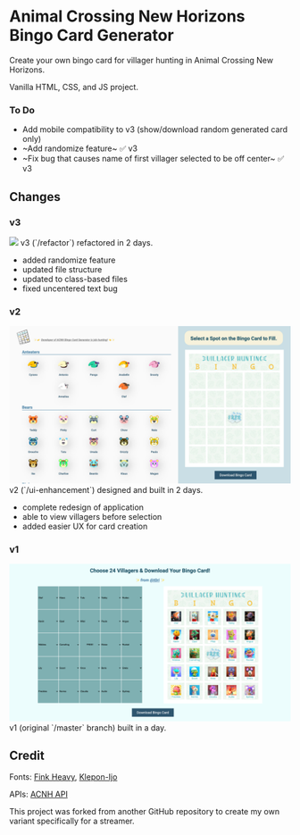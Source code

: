 # Animal Crossing New Horizons Bingo Card Generator
Create your own bingo card for villager hunting in Animal Crossing New Horizons.

Vanilla HTML, CSS, and JS project.

### To Do
- Add mobile compatibility to v3 (show/download random generated card only)
- ~Add randomize feature~ :white_check_mark: v3
- ~Fix bug that causes name of first villager selected to be off center~ :white_check_mark: v3

## Changes
### v3
<img src="https://i.gyazo.com/0534e9d5eda575d49d3aca988f50173f.jpg">
v3 (`/refactor`) refactored in 2 days.

- added randomize feature
- updated file structure
- updated to class-based files
- fixed uncentered text bug

### v2
<img src="./img/preview2.jpeg">
v2 (`/ui-enhancement`) designed and built in 2 days.

- complete redesign of application
- able to view villagers before selection
- added easier UX for card creation

### v1
<img src="./img/preview.png">
v1 (original `/master` branch) built in a day.

## Credit

Fonts: [Fink Heavy](https://www.fontsmarket.com/font-download/fink-heavy), [Klepon-Ijo](https://www.dafont.com/klepon-ijo)

APIs: [ACNH API](http://acnhapi.com/)

This project was forked from another GitHub repository to create my own variant specifically for a streamer.
